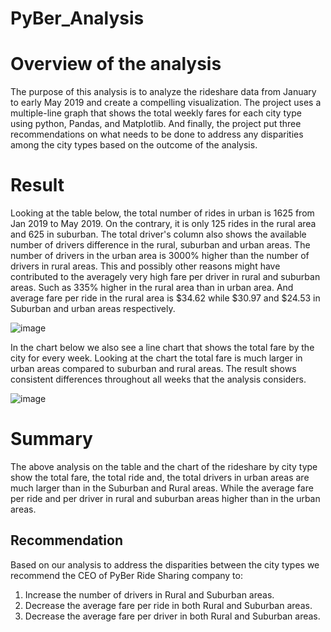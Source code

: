 # PyBer_Analysis

# Overview of the analysis
The purpose of this analysis is to analyze the rideshare data from January to early May 2019 and create a compelling visualization.
The project uses a multiple-line graph that shows the total weekly fares for each city type using python, Pandas, and Matplotlib. And finally, the project put three recommendations on what needs to be done to address any disparities among the city types based on the outcome of the analysis.

# Result
Looking at the table below, the total number of rides in urban is 1625 from Jan 2019 to May 2019. On the contrary, it is only 125 rides in the rural area and 625 in suburban. The total driver's column also shows the available number of drivers difference in the rural, suburban and urban areas. The number of drivers in the urban area is 3000% higher than the number of drivers in rural areas. This and possibly other reasons might have contributed to the averagely very high fare per driver in rural and suburban areas. Such as 335% higher in the rural area than in urban area. And average fare per ride in the rural area is  $34.62 while $30.97 and $24.53 in Suburban and urban areas respectively.

![image](https://user-images.githubusercontent.com/78656720/111912142-b8ebd200-8a3e-11eb-87cd-c7d54f28d24e.png)

In the chart below we also see a line chart that shows the total fare by the city for every week. Looking at the chart the total fare is much larger in urban areas compared to suburban and rural areas. The result shows consistent differences throughout all weeks that the analysis considers.


![image](https://user-images.githubusercontent.com/78656720/111913334-0e76ad80-8a44-11eb-9bf0-49250b9c7a31.png)


# Summary
The above analysis on the table and the chart of the rideshare by city type show the total fare, the total ride and, the total drivers in urban areas are much larger than in the Suburban and Rural areas. While the average fare per ride and per driver in rural and suburban areas higher than in the urban areas.

## Recommendation

Based on our analysis to address the disparities between the city types we recommend the CEO of PyBer Ride Sharing company to:
 1.	Increase the number of drivers in Rural and Suburban areas.
 2.	Decrease the average fare per ride in both Rural and Suburban areas.
 3.	Decrease the average fare per driver in both Rural and Suburban areas.
